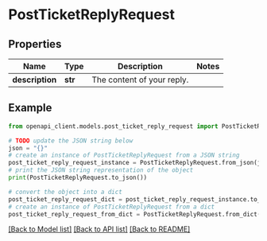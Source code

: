 # PostTicketReplyRequest


## Properties

Name | Type | Description | Notes
------------ | ------------- | ------------- | -------------
**description** | **str** | The content of your reply. | 

## Example

```python
from openapi_client.models.post_ticket_reply_request import PostTicketReplyRequest

# TODO update the JSON string below
json = "{}"
# create an instance of PostTicketReplyRequest from a JSON string
post_ticket_reply_request_instance = PostTicketReplyRequest.from_json(json)
# print the JSON string representation of the object
print(PostTicketReplyRequest.to_json())

# convert the object into a dict
post_ticket_reply_request_dict = post_ticket_reply_request_instance.to_dict()
# create an instance of PostTicketReplyRequest from a dict
post_ticket_reply_request_from_dict = PostTicketReplyRequest.from_dict(post_ticket_reply_request_dict)
```
[[Back to Model list]](../README.md#documentation-for-models) [[Back to API list]](../README.md#documentation-for-api-endpoints) [[Back to README]](../README.md)


